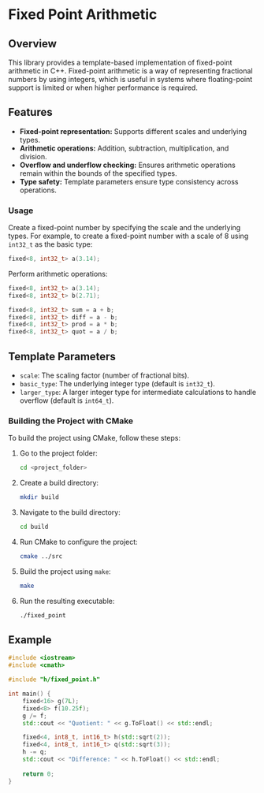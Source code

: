 # Fixed Point Arithmetic 

## Overview

This library provides a template-based implementation of fixed-point arithmetic in C++. Fixed-point arithmetic is a way of representing fractional numbers by using integers, which is useful in systems where floating-point support is limited or when higher performance is required.

## Features

- **Fixed-point representation:** Supports different scales and underlying types.
- **Arithmetic operations:** Addition, subtraction, multiplication, and division.
- **Overflow and underflow checking:** Ensures arithmetic operations remain within the bounds of the specified types.
- **Type safety:** Template parameters ensure type consistency across operations.

### Usage

Create a fixed-point number by specifying the scale and the underlying types. For example, to create a fixed-point number with a scale of 8 using `int32_t` as the basic type:

```cpp
fixed<8, int32_t> a(3.14);
```

Perform arithmetic operations:

```cpp
fixed<8, int32_t> a(3.14);
fixed<8, int32_t> b(2.71);

fixed<8, int32_t> sum = a + b;
fixed<8, int32_t> diff = a - b;
fixed<8, int32_t> prod = a * b;
fixed<8, int32_t> quot = a / b;
```

## Template Parameters

- `scale`: The scaling factor (number of fractional bits).
- `basic_type`: The underlying integer type (default is `int32_t`).
- `larger_type`: A larger integer type for intermediate calculations to handle overflow (default is `int64_t`).

### Building the Project with CMake

To build the project using CMake, follow these steps:

1. Go to the project folder:
    ```sh
    cd <project_folder>
    ```

2. Create a build directory:
    ```sh
    mkdir build
    ```

3. Navigate to the build directory:
    ```sh
    cd build
    ```

4. Run CMake to configure the project:
    ```sh
    cmake ../src
    ```

5. Build the project using `make`:
    ```sh
    make
    ```

6. Run the resulting executable:
    ```sh
    ./fixed_point
    ```

## Example

```cpp
#include <iostream>
#include <cmath>

#include "h/fixed_point.h"

int main() {
    fixed<16> g(7L);
    fixed<8> f(10.25f);
    g /= f;
    std::cout << "Quotient: " << g.ToFloat() << std::endl;

    fixed<4, int8_t, int16_t> h(std::sqrt(2));
    fixed<4, int8_t, int16_t> q(std::sqrt(3));
    h -= q;
    std::cout << "Difference: " << h.ToFloat() << std::endl;
    
    return 0;
}
```
